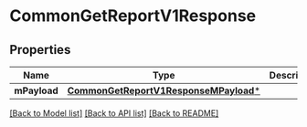 # CommonGetReportV1Response

## Properties
Name | Type | Description | Notes
------------ | ------------- | ------------- | -------------
**mPayload** | [**CommonGetReportV1ResponseMPayload***](CommonGetReportV1ResponseMPayload.md) |  | 

[[Back to Model list]](../README.md#documentation-for-models) [[Back to API list]](../README.md#documentation-for-api-endpoints) [[Back to README]](../README.md)



